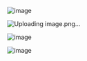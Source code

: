 ![image](https://github.com/user-attachments/assets/83c8f951-9014-437f-97f4-386ba4625060)

![Uploading image.png…]()


![image](https://github.com/user-attachments/assets/d8f23a5e-7092-46c5-a829-9ef7cc3b8d6e)


![image](https://github.com/user-attachments/assets/1eadefb2-e9b4-4ff4-b9d4-dfc2690cadf2)
